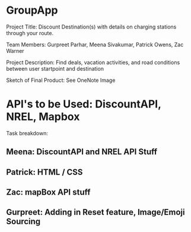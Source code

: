 # GroupApp
Project Title: Discount Destination(s) with details on charging stations through your route.

Team Members: Gurpreet Parhar, Meena Sivakumar, Patrick Owens, Zac Warner

Project Description: Find deals, vacation activities, and road conditions between user startpoint and destination

Sketch of Final Product: See OneNote Image

# API's to be Used: DiscountAPI, NREL, Mapbox

Task breakdown: 

## Meena: DiscountAPI and NREL API Stuff

## Patrick: HTML / CSS

## Zac: mapBox API stuff

## Gurpreet: Adding in Reset feature, Image/Emoji Sourcing




